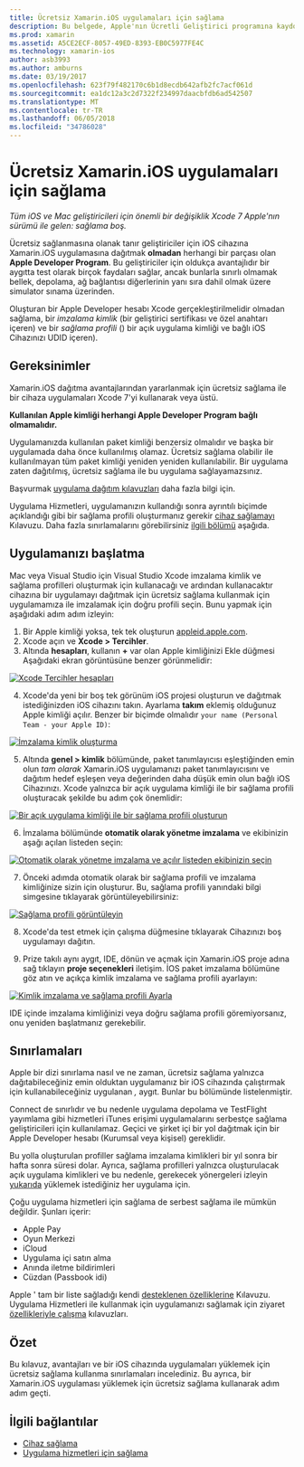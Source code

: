```yaml
---
title: Ücretsiz Xamarin.iOS uygulamaları için sağlama
description: Bu belgede, Apple'nın Ücretli Geliştirici programına kaydolun gerek kalmadan Xamarin.iOS geliştiriciler fiziksel cihazda kendi uygulama nasıl sınayabilirsiniz açıklanmaktadır.
ms.prod: xamarin
ms.assetid: A5CE2ECF-8057-49ED-8393-EB0C5977FE4C
ms.technology: xamarin-ios
author: asb3993
ms.author: amburns
ms.date: 03/19/2017
ms.openlocfilehash: 623f79f482170c6b1d8ecdb642afb2fc7acf061d
ms.sourcegitcommit: ea1dc12a3c2d7322f234997daacbfdb6ad542507
ms.translationtype: MT
ms.contentlocale: tr-TR
ms.lasthandoff: 06/05/2018
ms.locfileid: "34786028"
---
```

# <a name="free-provisioning-for-xamarinios-apps"></a>Ücretsiz Xamarin.iOS uygulamaları için sağlama

_Tüm iOS ve Mac geliştiricileri için önemli bir değişiklik Xcode 7 Apple'nın sürümü ile gelen: sağlama boş._

Ücretsiz sağlanmasına olanak tanır geliştiriciler için iOS cihazına Xamarin.iOS uygulamasına dağıtmak **olmadan** herhangi bir parçası olan **Apple Developer Program**. Bu geliştiriciler için oldukça avantajlıdır bir aygıtta test olarak birçok faydaları sağlar, ancak bunlarla sınırlı olmamak bellek, depolama, ağ bağlantısı diğerlerinin yanı sıra dahil olmak üzere simulator sınama üzerinden.

Oluşturan bir Apple Developer hesabı Xcode gerçekleştirilmelidir olmadan sağlama, bir *imzalama kimlik* (bir geliştirici sertifikası ve özel anahtarı içeren) ve bir *sağlama profili* () bir açık uygulama kimliği ve bağlı iOS Cihazınızı UDID içeren).

## <a name="requirements"></a>Gereksinimler

Xamarin.iOS dağıtma avantajlarından yararlanmak için ücretsiz sağlama ile bir cihaza uygulamaları Xcode 7'yi kullanarak veya üstü.

**Kullanılan Apple kimliği herhangi Apple Developer Program bağlı olmamalıdır.**

Uygulamanızda kullanılan paket kimliği benzersiz olmalıdır ve başka bir uygulamada daha önce kullanılmış olamaz. Ücretsiz sağlama olabilir ile kullanılmayan tüm paket kimliği yeniden yeniden kullanılabilir. Bir uygulama zaten dağıtılmış, ücretsiz sağlama ile bu uygulama sağlayamazsınız. 

Başvurmak [uygulama dağıtım kılavuzları](~/ios/deploy-test/app-distribution/index.md) daha fazla bilgi için.

Uygulama Hizmetleri, uygulamanızın kullandığı sonra ayrıntılı biçimde açıklandığı gibi bir sağlama profili oluşturmanız gerekir [cihaz sağlamayı](~/ios/get-started/installation/device-provisioning/index.md#appservices) Kılavuzu. Daha fazla sınırlamalarını görebilirsiniz [ilgili bölümü](#limitations) aşağıda.


## <a name="a-namelaunching--launching-your-app"></a><a name="launching" /> Uygulamanızı başlatma

Mac veya Visual Studio için Visual Studio Xcode imzalama kimlik ve sağlama profilleri oluşturmak için kullanacağı ve ardından kullanacaktır cihazına bir uygulamayı dağıtmak için ücretsiz sağlama kullanmak için uygulamamıza ile imzalamak için doğru profili seçin. Bunu yapmak için aşağıdaki adım adım izleyin:

1. Bir Apple kimliği yoksa, tek tek oluşturun [appleid.apple.com](https://appleid.apple.com/account).
2. Xcode açın ve **Xcode > Tercihler**.
3. Altında **hesapları**, kullanın **+** var olan Apple kimliğinizi Ekle düğmesi Aşağıdaki ekran görüntüsüne benzer görünmelidir:

  [![](free-provisioning-images/launchapp1.png "Xcode Tercihler hesapları")](free-provisioning-images/launchapp1.png#lightbox)

4. Xcode'da yeni bir boş tek görünüm iOS projesi oluşturun ve dağıtmak istediğinizden iOS cihazını takın. Ayarlama **takım** eklemiş olduğunuz Apple kimliği açılır. Benzer bir biçimde olmalıdır `your name (Personal Team - your Apple ID)`:

  [![](free-provisioning-images/launchapp2.png "İmzalama kimlik oluşturma")](free-provisioning-images/launchapp2.png#lightbox)

5. Altında **genel > kimlik** bölümünde, paket tanımlayıcısı eşleştiğinden emin olun _tam olarak_ Xamarin.iOS uygulamanızı paket tanımlayıcısını ve dağıtım hedef eşleşen veya değerinden daha düşük emin olun bağlı iOS Cihazınızı. Xcode yalnızca bir açık uygulama kimliği ile bir sağlama profili oluşturacak şekilde bu adım çok önemlidir:

  [![](free-provisioning-images/launchapp5.png "Bir açık uygulama kimliği ile bir sağlama profili oluşturun")](free-provisioning-images/launchapp5.png#lightbox)

6. İmzalama bölümünde **otomatik olarak yönetme imzalama** ve ekibinizin aşağı açılan listeden seçin:

  [![](free-provisioning-images/launchapp6.png "Otomatik olarak yönetme imzalama ve açılır listeden ekibinizin seçin")](free-provisioning-images/launchapp6.png#lightbox)

7. Önceki adımda otomatik olarak bir sağlama profili ve imzalama kimliğinize sizin için oluşturur. Bu, sağlama profili yanındaki bilgi simgesine tıklayarak görüntüleyebilirsiniz:

  [![](free-provisioning-images/launchapp7.png "Sağlama profili görüntüleyin")](free-provisioning-images/launchapp7.png#lightbox)

8. Xcode'da test etmek için çalışma düğmesine tıklayarak Cihazınızı boş uygulamayı dağıtın.

9. Prize takılı aynı aygıt, IDE, dönün ve açmak için Xamarin.iOS proje adına sağ tıklayın **proje seçenekleri** iletişim. İOS paket imzalama bölümüne göz atın ve açıkça kimlik imzalama ve sağlama profili ayarlayın:

  [![](free-provisioning-images/launchapp8.png "Kimlik imzalama ve sağlama profili Ayarla")](free-provisioning-images/launchapp8.png#lightbox)

IDE içinde imzalama kimliğinizi veya doğru sağlama profili göremiyorsanız, onu yeniden başlatmanız gerekebilir.


## <a name="a-namelimitations-limitations"></a><a name="limitations" />Sınırlamaları

Apple bir dizi sınırlama nasıl ve ne zaman, ücretsiz sağlama yalnızca dağıtabileceğiniz emin olduktan uygulamanız bir iOS cihazında çalıştırmak için kullanabileceğiniz uygulanan *,* aygıt. Bunlar bu bölümünde listelenmiştir.

Connect de sınırlıdır ve bu nedenle uygulama depolama ve TestFlight yayımlama gibi hizmetleri iTunes erişimi uygulamalarını serbestçe sağlama geliştiricileri için kullanılamaz. Geçici ve şirket içi bir yol dağıtmak için bir Apple Developer hesabı (Kurumsal veya kişisel) gereklidir.

Bu yolla oluşturulan profiller sağlama imzalama kimlikleri bir yıl sonra bir hafta sonra süresi dolar. Ayrıca, sağlama profilleri yalnızca oluşturulacak açık uygulama kimlikleri ve bu nedenle, gerekecek yönergeleri izleyin [yukarıda](#launching) yüklemek istediğiniz her uygulama için.

Çoğu uygulama hizmetleri için sağlama de serbest sağlama ile mümkün değildir. Şunları içerir:

- Apple Pay
- Oyun Merkezi
- iCloud
- Uygulama içi satın alma
- Anında iletme bildirimleri
- Cüzdan (Passbook idi)

Apple ' tam bir liste sağladığı kendi [desteklenen özelliklerine](https://developer.apple.com/library/prerelease/ios/documentation/IDEs/Conceptual/AppDistributionGuide/SupportedCapabilities/SupportedCapabilities.html#//apple_ref/doc/uid/TP40012582-CH38-SW1) Kılavuzu. Uygulama Hizmetleri ile kullanmak için uygulamanızı sağlamak için ziyaret [özellikleriyle çalışma](~/ios/deploy-test/provisioning/capabilities/index.md) kılavuzları.


## <a name="summary"></a>Özet

Bu kılavuz, avantajları ve bir iOS cihazında uygulamaları yüklemek için ücretsiz sağlama kullanma sınırlamaları incelediniz. Bu ayrıca, bir Xamarin.iOS uygulaması yüklemek için ücretsiz sağlama kullanarak adım adım geçti.

## <a name="related-links"></a>İlgili bağlantılar

- [Cihaz sağlama](~/ios/get-started/installation/device-provisioning/index.md)
- [Uygulama hizmetleri için sağlama](~/ios/get-started/installation/device-provisioning/index.md#appservices)
